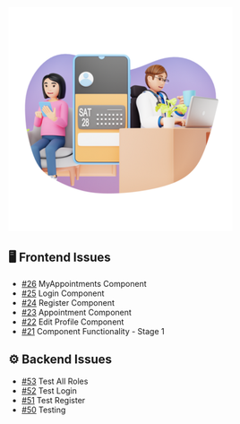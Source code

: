 ![Project Screenshot](https://github.com/tgilly93/Full_Stack_Med_App_V2/blob/main/images/Full_Stack_Med_App_V2_thumb.png?raw=true)

## 🖥️ Frontend Issues

<!-- FRONTEND-ISSUES-START -->
- [#26](https://github.com/tgilly93/Full_Stack_Med_App_V2/issues/26) MyAppointments Component
- [#25](https://github.com/tgilly93/Full_Stack_Med_App_V2/issues/25) Login Component
- [#24](https://github.com/tgilly93/Full_Stack_Med_App_V2/issues/24) Register Component
- [#23](https://github.com/tgilly93/Full_Stack_Med_App_V2/issues/23) Appointment Component
- [#22](https://github.com/tgilly93/Full_Stack_Med_App_V2/issues/22) Edit Profile Component
- [#21](https://github.com/tgilly93/Full_Stack_Med_App_V2/issues/21) Component Functionality - Stage 1
<!-- FRONTEND-ISSUES-END -->

## ⚙️ Backend Issues

<!-- BACKEND-ISSUES-START -->
- [#53](https://github.com/tgilly93/Full_Stack_Med_App_V2/issues/53) Test All Roles
- [#52](https://github.com/tgilly93/Full_Stack_Med_App_V2/issues/52) Test Login
- [#51](https://github.com/tgilly93/Full_Stack_Med_App_V2/issues/51) Test Register
- [#50](https://github.com/tgilly93/Full_Stack_Med_App_V2/issues/50) Testing
<!-- BACKEND-ISSUES-END -->
